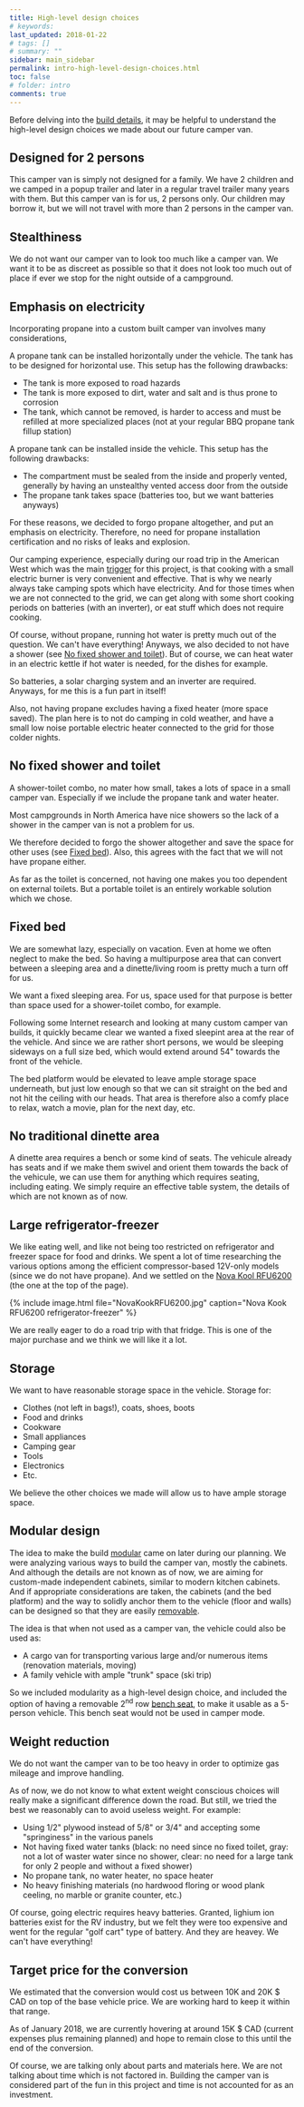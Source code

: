 ```yaml
---
title: High-level design choices 
# keywords:
last_updated: 2018-01-22
# tags: []
# summary: ""
sidebar: main_sidebar
permalink: intro-high-level-design-choices.html
toc: false
# folder: intro
comments: true
---
```


Before delving into the [build details](build-overview.html), it may be helpful to understand the high-level design choices we made about our future camper van.

Designed for 2 persons
----------------------

This camper van is simply not designed for a family. We have 2 children and we camped in a popup trailer and later in a regular travel trailer many years with them. But this camper van is for us, 2 persons only. Our children may borrow it, but we will not travel with more than 2 persons in the camper van.

Stealthiness
------------

We do not want our camper van to look too much like a camper van. We want it to be as discreet as possible so that it does not look too much out of place if ever we stop for the night outside of a campground.

Emphasis on electricity
-----------------------

Incorporating propane into a custom built camper van involves many considerations,

A propane tank can be installed horizontally under the vehicle. The tank has to be designed for horizontal use. This setup has the following drawbacks:

- The tank is more exposed to road hazards
- The tank is more exposed to dirt, water and salt and is thus prone to corrosion
- The tank, which cannot be removed, is harder to access and must be refilled at more specialized places (not at your regular BBQ propane tank fillup station)

A propane tank can be installed inside the vehicle. This setup has the following drawbacks:

- The compartment must be sealed from the inside and properly vented, generally by having an unstealthy vented access door from the outside
- The propane tank takes space (batteries too, but we want batteries anyways)

For these reasons, we decided to forgo propane altogether, and put an emphasis on electricity. Therefore, no need for propane installation certification and no risks of leaks and explosion.

Our camping experience, especially during our road trip in the American West which was the main [trigger](intro-inception.html) for this project, is that cooking with a small electric burner is very convenient and effective. That is why we nearly always take camping spots which have electricity. And for those times when we are not connected to the grid, we can get along with some short cooking periods on batteries (with an inverter), or eat stuff which does not require cooking.

Of course, without propane, running hot water is pretty much out of the question. We can't have everything! Anyways, we also decided to not have a shower (see [No fixed shower and toilet](#no-fixed-shower-toilet)). But of course, we can heat water in an electric kettle if hot water is needed, for the dishes for example.

So batteries, a solar charging system and an inverter are required. Anyways, for me this is a fun part in itself! 

Also, not having propane excludes having a fixed heater (more space saved). The plan here is to not do camping in cold weather, and have a small low noise portable electric heater connected to the grid for those colder nights.

<a name="no-fixed-shower-toilet"/>

No fixed shower and toilet
--------------------------

A shower-toilet combo, no mater how small, takes a lots of space in a small camper van. Especially if we include the propane tank and water heater.

Most campgrounds in North America have nice showers so the lack of a shower in the camper van is not a problem for us.

We therefore decided to forgo the shower altogether and save the space for other uses (see [Fixed bed](#fixed-bed)). Also, this agrees with the fact that we will not have propane either.

As far as the toilet is concerned, not having one makes you too dependent on external toilets. But a portable toilet is an entirely workable solution which we chose.

<a name="fixed-bed"/>

Fixed bed
---------

We are somewhat lazy, especially on vacation. Even at home we often neglect to make the bed. So having a multipurpose area that can convert between a sleeping area and a dinette/living room is pretty much a turn off for us.

We want a fixed sleeping area. For us, space used for that purpose is better than space used for a shower-toilet combo, for example.

Following some Internet research and looking at many custom camper van builds, it quickly became clear we wanted a fixed sleepint area at the rear of the vehicle. And since we are rather short persons, we would be sleeping sideways on a full size bed, which would extend around 54" towards the front of the vehicle.

The bed platform would be elevated to leave ample storage space underneath, but just low enough so that we can sit straight on the bed and not hit the ceiling with our heads. That area is therefore also a comfy place to relax, watch a movie, plan for the next day, etc.

No traditional dinette area
---------------------------

A dinette area requires a bench or some kind of seats. The vehicule already has seats and if we make them swivel and orient them towards the back of the vehicule, we can use them for anything which requires seating, including eating. We simply require an effective table system, the details of which are not known as of now.

Large refrigerator-freezer
--------------------------

We like eating well, and like not being too restricted on refrigerator and freezer space for food and drinks. We spent a lot of time researching the various options among the efficient compressor-based 12V-only models (since we do not have propane). And we settled on the <a href="http://www.novakool.com/products/two_doors/rfu6200_6800_8000_9000.htm" target="_blank">Nova Kool RFU6200</a> (the one at the top of the page).

{% include image.html file="NovaKookRFU6200.jpg" caption="Nova Kook RFU6200 refrigerator-freezer" %}


We are really eager to do a road trip with that fridge. This is one of the major purchase and we think we will like it a lot.

Storage
-------

We want to have reasonable storage space in the vehicle. Storage for:

- Clothes (not left in bags!), coats, shoes, boots
- Food and drinks
- Cookware
- Small appliances
- Camping gear
- Tools
- Electronics
- Etc.

We believe the other choices we made will allow us to have ample storage space.

Modular design
--------------

The idea to make the build [modular](intro-modular-build.html) came on later during our planning. We were analyzing various ways to build the camper van, mostly the cabinets. And although the details are not known as of now, we are aiming for custom-made independent cabinets, similar to modern kitchen cabinets. And if appropriate considerations are taken, the cabinets (and the bed platform) and the way to solidly anchor them to the vehicle (floor and walls) can be designed so that they are easily [removable](misc-removable-cabinet-anchoring.html).

The idea is that when not used as a camper van, the vehicle could also be used as:

- A cargo van for transporting various large and/or numerous items (renovation materials, moving)
- A family vehicle with ample "trunk" space (ski trip)

So we included modularity as a high-level design choice, and included the option of having a removable 2<sup>nd</sup> row [bench seat](build-bench-seat.html), to make it usable as a 5-person vehicle. This bench seat would not be used in camper mode.

Weight reduction
----------------

We do not want the camper van to be too heavy in order to optimize gas mileage and improve handling.

As of now, we do not know to what extent weight conscious choices will really make a significant difference down the road. But still, we tried the best we reasonably can to avoid useless weight. For example:

- Using 1/2" plywood instead of 5/8" or 3/4" and accepting some "springiness" in the various panels
- Not having fixed water tanks (black: no need since no fixed toilet, gray: not a lot of waster water since no shower, clear: no need for a large tank for only 2 people and without a fixed shower)
- No propane tank, no water heater, no space heater
- No heavy finishing materials (no hardwood floring or wood plank ceeling, no marble or granite counter, etc.)

Of course, going electric requires heavy batteries. Granted, lighium ion batteries exist for the RV industry, but we felt they were too expensive and went for the regular "golf cart" type of battery. And they are heavey. We can't have everything! 

Target price for the conversion
-------------------------------

We estimated that the conversion would cost us between 10K and 20K $ CAD on top of the base vehicle price. We are working hard to keep it within that range.

As of January 2018, we are currently hovering at around 15K $ CAD (current expenses plus remaining planned) and hope to remain close to this until the end of the conversion.

Of course, we are talking only about parts and materials here. We are not talking about time which is not factored in. Building the camper van is considered part of the fun in this project and time is not accounted for as an investment.
